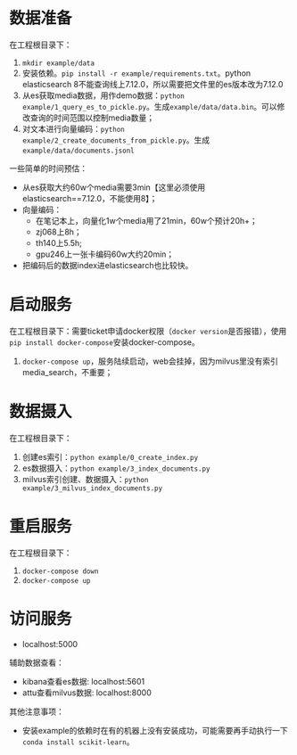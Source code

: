 # 数据准备
在工程根目录下：
1. `mkdir example/data`
2. 安装依赖。`pip install -r example/requirements.txt`。python elasticsearch 8不能查询线上7.12.0，所以需要把文件里的es版本改为7.12.0
3. 从es获取media数据，用作demo数据：`python example/1_query_es_to_pickle.py`。生成`example/data/data.bin`。可以修改查询的时间范围以控制media数量；
4. 对文本进行向量编码：`python example/2_create_documents_from_pickle.py`。生成`example/data/documents.jsonl`

一些简单的时间预估：
- 从es获取大约60w个media需要3min【这里必须使用elasticsearch==7.12.0，不能使用8】；
- 向量编码： 
  - 在笔记本上，向量化1w个media用了21min，60w个预计20h+；
  - zj068上8h；
  - th140上5.5h;
  - gpu246上一张卡编码60w大约20min；
- 把编码后的数据index进elasticsearch也比较快。

# 启动服务
在工程根目录下：需要ticket申请docker权限（`docker version`是否报错），使用`pip install docker-compose`安装docker-compose。
1. `docker-compose up`，服务陆续启动，web会挂掉，因为milvus里没有索引media_search，不重要；

# 数据摄入
在工程根目录下：
1. 创建es索引：`python example/0_create_index.py`
2. es数据摄入：`python example/3_index_documents.py`
3. milvus索引创建、数据摄入：`python example/3_milvus_index_documents.py`

# 重启服务
在工程根目录下：
1. `docker-compose down`
2. `docker-compose up`

# 访问服务
- localhost:5000

辅助数据查看：
- kibana查看es数据: localhost:5601
- attu查看milvus数据: localhost:8000


其他注意事项：
- 安装example的依赖时在有的机器上没有安装成功，可能需要再手动执行一下`conda install scikit-learn`。

